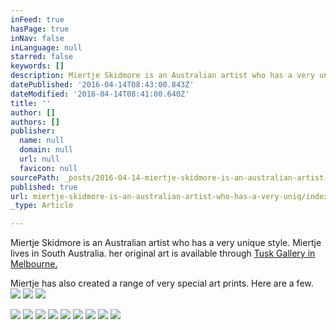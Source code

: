 ```yaml
---
inFeed: true
hasPage: true
inNav: false
inLanguage: null
starred: false
keywords: []
description: Miertje Skidmore is an Australian artist who has a very unique style
datePublished: '2016-04-14T08:43:00.843Z'
dateModified: '2016-04-14T08:41:00.640Z'
title: ''
author: []
authors: []
publisher:
  name: null
  domain: null
  url: null
  favicon: null
sourcePath: _posts/2016-04-14-miertje-skidmore-is-an-australian-artist-who-has-a-very-uniq.md
published: true
url: miertje-skidmore-is-an-australian-artist-who-has-a-very-uniq/index.html
_type: Article

---
```

Miertje Skidmore is an Australian artist who has a very unique style. Miertje lives in South Australia. her original art is available through [Tusk Gallery in Melbourne.][0]

Miertje has also created a range of very special art prints. Here are a few.
![](https://the-grid-user-content.s3-us-west-2.amazonaws.com/8413bca1-307e-4108-a68d-444493b0f49c.jpg)
![](https://the-grid-user-content.s3-us-west-2.amazonaws.com/19551f0e-9178-4ef3-b67e-97a01ac774af.jpg)
![](https://the-grid-user-content.s3-us-west-2.amazonaws.com/e53b61bb-03c3-4dd7-ae1e-49cdf9edf21f.jpg)

  
![](https://the-grid-user-content.s3-us-west-2.amazonaws.com/1fbf3ab6-5410-4203-a542-278b784aca1d.jpg)
![](https://the-grid-user-content.s3-us-west-2.amazonaws.com/ef5f1420-0b5b-49de-a41e-3859567124b1.jpg)
![](https://the-grid-user-content.s3-us-west-2.amazonaws.com/980b25f5-b008-4dc1-85cf-66ebf446d8f6.jpg)
![](https://the-grid-user-content.s3-us-west-2.amazonaws.com/7c9c1504-adf0-47b6-9caf-d4ddbb08047e.jpg)
![](https://the-grid-user-content.s3-us-west-2.amazonaws.com/9c5db530-e386-43d2-87f4-7eb997ff985c.jpg)
![](https://the-grid-user-content.s3-us-west-2.amazonaws.com/feb306d8-61c4-4118-a1f8-1f564a60d733.jpg)
![](https://the-grid-user-content.s3-us-west-2.amazonaws.com/f1eefc89-7412-4b43-baa8-60c3a940ebf5.jpg)
![](https://the-grid-user-content.s3-us-west-2.amazonaws.com/79ac9f96-0292-4a97-93f4-67b6e3e7a519.jpg)
![](https://the-grid-user-content.s3-us-west-2.amazonaws.com/6f7b955d-70e5-417f-9ca6-649ab3f6f3c8.jpg)

[0]: www.tuskgallery.com.au